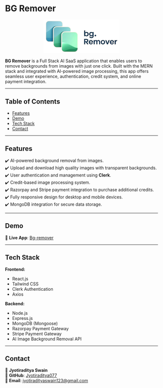 # BG Remover

<p align="center">
  <img src="https://github.com/Jyotiraditya077/bg-remover/blob/main/client/src/assets/logo.jpg" target="_blank" alt="BG Remover Logo" width="250px">
</p>

**BG Remover** is a Full Stack AI SaaS application that enables users to remove backgrounds from images with just one click. Built with the MERN stack and integrated with AI-powered image processing, this app offers seamless user experience, authentication, credit system, and online payment integration.

---

## Table of Contents

- [Features](#features)
- [Demo](#demo)
- [Tech Stack](#tech-stack)
- [Contact](#contact)

---

## Features

✔️ AI-powered background removal from images.  
✔️ Upload and download high quality images with transparent backgrounds.  
✔️ User authentication and management using **Clerk**.  
✔️ Credit-based image processing system.  
✔️ Razorpay and Stripe payment integration to purchase additional credits.  
✔️ Fully responsive design for desktop and mobile devices.  
✔️ MongoDB integration for secure data storage.

---

## Demo

🔗 **Live App**: [Bg-remover](https://bg-removeryou.vercel.app)

---

## Tech Stack

**Frontend:**  
- React.js  
- Tailwind CSS  
- Clerk Authentication  
- Axios  

**Backend:**  
- Node.js  
- Express.js  
- MongoDB (Mongoose)  
- Razorpay Payment Gateway
- Stripe Payment Gateway  
- AI Image Background Removal API  

---

## Contact

👤 **Jyotiraditya Swain**  
📍 **GitHub**: [Jyotiraditya077](https://github.com/Jyotiraditya077)  
📧 **Email**: jyotiradityaswain123@gmail.com  

